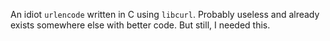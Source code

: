 An idiot `urlencode` written in C using `libcurl`. Probably useless and already
 exists somewhere else with better code. But still, I needed this.
